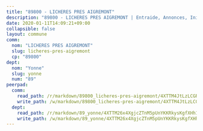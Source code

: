 ```yaml
---
title: "89800 - LICHERES PRES AIGREMONT"
description: "89800 - LICHERES PRES AIGREMONT | Entraide, Annonces, Initiatives"
date: 2020-01-11T14:09:21+09:00
collapsible: false
layout: commune
comm:
  nom: "LICHERES PRES AIGREMONT"
  slug: licheres-pres-aigremont
  cp: "89800"
dept:
  nom: "Yonne"
  slug: yonne
  num: "89"
peerpad:
  comm:
    read_path: /r/markdown/89800_licheres-pres-aigremont/4XTTM4JtLzLCGRnkn7aucXND8YZ6fQaphuUqx3mV4WTQaPDKQ
    write_path: /w/markdown/89800_licheres-pres-aigremont/4XTTM4JtLzLCGRnkn7aucXND8YZ6fQaphuUqx3mV4WTQaPDKQ-K3TgV5JWCqgeY2qfA2Lqi31McnBG2qQNBrShD9CAW4ixQ1uvK7mMQJYraiCwzE8xwatAsPKaBpKsr1cuGWmHMpsQdu23CXM5CkRVRzQbo2wG5CcRpBozrqpR9qK8fcKAd6ysWW8i
  dept:
    read_path: /r/markdown/89_yonne/4XTTM26x4XgjcZTnM5pUnYKKRkysKgfXHh1wiigoPHqn9LDKB
    write_path: /w/markdown/89_yonne/4XTTM26x4XgjcZTnM5pUnYKKRkysKgfXHh1wiigoPHqn9LDKB-K3TgU4xaMVqzoRnPJNyddApuMoWvJyHL35bzooauYvdhG3MLg3ikjpoueq9BDtqVP4hJBQxpPxix2gohzXyST9tZPnEkyXpDMdHiAFpx7EU6e8WgvFk7NPsBQepM8o13bG9dyqq7
---
```


